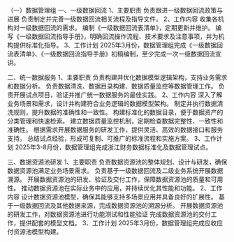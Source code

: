 （一）数据管理组
一、一级数据回流
1、主要职责
负责跟进一级数据回流政策与进展
负责制定并完善一级数据回流相关流程及指导文件。
2、工作内容
收集各机构对一级数据回流的需求。
编制《一级数据回流表清单》，定期更新并维护。
编写《一级数据回流指导手册》，明确回流操作流程、技术要求及注意事项，并为机构提供标准化指导。
3、工作计划
2025年3月份，数据管理组完成《一级数据回流表清单》、《一级数据回流指导手册》初稿编制，至少完成一次一级数据回流宣讲。

二、统一数据服务
1、主要职责
负责构建并优化数据模型逻辑架构，支持业务需求和数据分析。
负责数据清洗、数据目录构建、数据质量监控等数据管理工作。
负责开展试点项目，验证并推广统一数据服务的最佳实践。
2、工作内容
深入了解业务场景和需求，设计并构建符合业务逻辑的数据模型架构。
制定并执行数据清洗规则，提升数据的准确性和一致性。
构建标准化的数据目录，便于数据资产的分类管理和快速检索。
建立数据质量监控机制，定期检查数据完整性、一致性和准确性。
根据需求开展数据服务的研发工作，提供灵活、高效的数据接口和服务支持。
总结试点经验，形成可复制、可推广的标准流程和实施方案。
3、工作计划
2025年3-8月份，数据管理组完成浙江财务数据标准化及数据管理试点。

三、数据资源池研发
1、主要职责
负责数据资源池的整体规划、设计与研发，确保数据资源池满足业务场景需求。
负责基于一级数据回流及二级业务系统开展数据溯源。
开展数据资源池的研发、验证及交付工作，保障数据资源池的质量和可用性。
推动数据资源池在实际业务中的应用，并持续优化其性能和功能。
2、工作内容
设计数据资源池模型，确保其能够支持多场景应用并具备良好的扩展性。
基于一级数据回流及其他数据来源，完成数据资源池的溯源分析。
开展数据资源池的研发工作，对数据资源池进行功能测试和性能验证
完成数据资源池的交付工作，提供配套的模型文档。
3、工作计划
2025年3月份，数据管理组完成应收应付资源池模型构建。